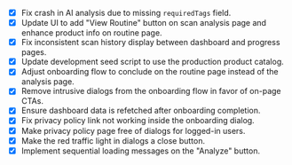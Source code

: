 - [x] Fix crash in AI analysis due to missing `requiredTags` field.
- [x] Update UI to add "View Routine" button on scan analysis page and enhance product info on routine page.
- [x] Fix inconsistent scan history display between dashboard and progress pages.
- [x] Update development seed script to use the production product catalog.
- [x] Adjust onboarding flow to conclude on the routine page instead of the analysis page.
- [x] Remove intrusive dialogs from the onboarding flow in favor of on-page CTAs.
- [x] Ensure dashboard data is refetched after onboarding completion.
- [x] Fix privacy policy link not working inside the onboarding dialog.
- [x] Make privacy policy page free of dialogs for logged-in users.
- [x] Make the red traffic light in dialogs a close button.
- [x] Implement sequential loading messages on the "Analyze" button.